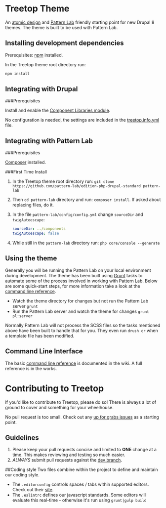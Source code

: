 # Treetop Theme

An [atomic design](http://bradfrost.com/blog/post/atomic-web-design/) and [Pattern Lab](http://patternlab.io) friendly starting point for new Drupal 8 themes. The theme is built to be used with Pattern Lab.

## Installing development dependencies

Prerequisites: [npm](https://nodejs.org/) installed.

In the Treetop theme root directory run:

```sh
npm install
```

## Integrating with Drupal

###Prerequisites

Install and enable the [Component Libraries module](https://www.drupal.org/project/components).

No configuration is needed, the settings are included in the [treetop.info.yml](https://github.com/jasonrsavino/treetop/blob/master/treetop.info.yml) file.

## Integrating with Pattern Lab

###Prerequisites

[Composer](https://getcomposer.org/) installed.

###First Time Install

1. In the Treetop theme root directory run: `git clone https://github.com/pattern-lab/edition-php-drupal-standard pattern-lab`
1. Then `cd pattern-lab` directory and run: `composer install`. If asked about replacing files, do it.
1. In the file `pattern-lab/config/config.yml` change `sourceDir` and `twigAutoescape`:

   ```yml
   sourceDir: ../components
   twigAutoescape: false
   ```
1. While still in the `pattern-lab` directory run: `php core/console --generate`


## Using the theme

Generally you will be running the Pattern Lab on your local environment during development. The theme has been built using [Grunt](http://gruntjs.com) tasks to automate some of the process involved in working with Pattern Lab. Below are some quick-start steps, for more information take a look at the [command line reference](https://github.com/pattern-lab/patternlab-node/wiki/Command-Line-Interface).

 * Watch the theme directory for changes but not run the Pattern Lab server
    `grunt`
 * Run the Pattern Lab server and watch the theme for changes
    `grunt pl:server`

Normally Pattern Lab will not process the SCSS files so the tasks mentioned above have been built to handle that for you. They even run `drush cr` when a template file has been modified.

## Command Line Interface

The basic [command line reference](https://github.com/pattern-lab/patternlab-node/wiki/Command-Line-Interface) is documented in the wiki. A full reference is in the works.

# Contributing to Treetop
If you'd like to contribute to Treetop, please do so! There is always a lot of ground to cover and something for your wheelhouse.

No pull request is too small. Check out any [up for grabs issues](https://github.com/jasonrsavino/treetop/labels/help%20wanted%20-%20up%20for%20grabs) as a starting point.

## Guidelines
1. Please keep your pull requests concise and limited to **ONE** change at a time. This makes reviewing and testing so much easier.
2. _ALWAYS_ submit pull requests against the [dev branch](https://github.com/jasonrsavino/treetop/tree/dev).

##Coding style
Two files combine within the project to define and maintain our coding style.

* The `.editorconfig` controls spaces / tabs within supported editors. Check out their [site](http://editorconfig.org/).
* The `.eslintrc` defines our javascript standards. Some editors will evaluate this real-time - otherwise it's run using `grunt|gulp build`
